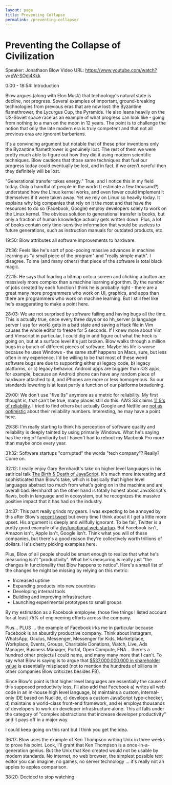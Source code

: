 ```yaml
---
layout: page
title: Preventing Collapse
permalink: /preventing-collapse/
---
```


Preventing the Collapse of Civilization
===

Speaker: Jonathaon Blow
Video URL: https://www.youtube.com/watch?v=pW-SOdj4Kkk

0:00 - 18:54: Introduction

Blow argues (along with Elon Musk) that technology's natural state is decline, not progress. Several examples of important, ground-breaking technologies from previous eras that are now lost: the Byzantine flamethrower, the Lycurgus Cup, the Pyramids. He also leans heavily on the US-Soviet space race as an example of what progress can look like - going from nothing to a man on the moon in 12 years. The point is to challenge the notion that only the late modern era is truly competent and that not all previous eras are ignorant barbarians.

It's a convincing argument but notable that of these prior inventions only the Byzantine flamethrower is genuinely lost. The rest of them we were pretty much able to figure out how they did it using modern scientific techniques. Blow cautions that those same techniques that fuel our progress today could eventually be lost, and in fact, if we aren't careful then they definitely will be lost.

"Generational transfer takes energy." True, and I notice this in my field today. Only a handful of people in the world (I estimate a few thousand?) understand how the Linux kernel works, and even fewer could implement it themselves if it were taken away. Yet we rely on Linux so heavily today. It explains why big companies that rely on it the most and that have the resources to do so (Facebook, Google) employ developers solely to work on the Linux kernel. The obvious solution to generational transfer is books, but only a fraction of human knowledge actually gets written down. Plus, a lot of books contain only time-sensitive information that would be useless to future generations, such as instruction manuals for outdated products, etc.

19:50: Blow attributes all software improvements to hardware.

21:36: Feels like he's sort of poo-pooing massive advances in machine learning as "a small piece of the program" and "really simple math". I disagree. To me (and many others) that piece of the software is total black magic.

22:15: He says that loading a bitmap onto a screen and clicking a button are massively more complex than a machine learning algorithm. By the number of jobs created by each function I think he is probably right - there are a great many more programmers who work on UI, graphics, and apps than there are programmers who work on machine learning. But I still feel like he's exaggerating to make a point here.

28:03: We are not surprised by software failing and having bugs all the time. This is actually true, once every three days or so hh_server (a language server I use for work) gets in a bad state and saving a Hack file in Vim causes the whole editor to freeze for 5 seconds. If I knew more about Vim and Vimscript in particular, I could dig in and figure out what the heck is going on, but at a surface level it's just broken. Blow walks through a million bugs in a bunch of different pieces of software. Maybe his life is worse because he uses Windows - the same stuff happens on Macs, sure, but less often in my experience. I'd be willing to be that most of these weird software bugs are due to supporting either a) legacy code, b) legacy platforms, or c) legacy behavior. Android apps are buggier than iOS apps, for example, because an Android phone can have any random piece of hardware attached to it, and iPhones are more or less homogenous. So our standards lowering is at least partly a function of our platforms broadening.

29:00: We don't use "five 9s" anymore as a metric for reliability. My first thought is, that can't be true, many places still do this. AWS S3 claims [11 9's of reliability](https://blog.cloudsecurityalliance.org/2010/05/24/amazon-aws-11-9s-of-reliability/). I tried to find others but actually Google and Netflix are [not as optimistic](https://greenm3.typepad.com/green_m3_blog/2011/01/google-amazon-and-netflix-comment-on-uptime-99999.html) about their reliability numbers. Interesting, he may have a point here.

29:36: I'm really starting to think his perception of software quality and reliability is deeply tainted by using primarily Windows. What he's saying has the ring of familiarity but I haven't had to reboot my Macbook Pro more than maybe once every year.

31:32: Software startups "corrupted" the words "tech company"? Really? Come on.

32:12: I really enjoy Gary Bernhardt's take on higher level languages in his satirical talk [The Birth & Death of JavaScript](https://www.destroyallsoftware.com/talks/the-birth-and-death-of-javascript). It's much more interesting and sophisticated than Blow's take, which is basically that higher level languages abstract too much from what's going on in the machine and are overall bad. Bernhardt on the other hand is totally honest about JavaScript's flaws, both in language and in ecosystem, but he recognizes the massive positive impact that it has had on the industry.

34:37: This part really grinds my gears. I was expecting to be annoyed by this after Blow's [recent tweet](https://twitter.com/Jonathan_Blow/status/1154483536088276992?s=20) but every time I think about it I get a little more upset. His argument is deeply and willfully ignorant. To be fair, Twitter is a pretty good example of a [dysfunctional web startup](https://www.vanityfair.com/news/2018/02/how-twitter-lost-the-internet-war). But Facebook isn't, Amazon isn't, Apple isn't, Google isn't. Think what you will of these companies, but there's a good reason they're collectively worth trillions of dollars. He's cherry picking examples here.

Plus, Blow of all people should be smart enough to realize that what he's measuring isn't "productivity". What he's measuring is really just "the changes in functionality that Blow happens to notice". Here's a small list of the changes he might be missing by relying on this metric:

- Increased uptime
- Expanding products into new countries
- Developing internal tools
- Building and improving infrastructure
- Launching experimental prototypes to small groups

By my estimation as a Facebook employee, those five things I listed account for at least 75% of engineering efforts across the company.

Plus... PLUS ... the example of Facebook irks me in particular because Facebook is an absurdly productive company. Think about Instagram, WhatsApp, Oculus, Messenger, Messenger for Kids, Marketplace, Workplace, Events, Groups, Charitable Donations, Watch, Live, Ads Manager, Business Manager, Portal, Open Compute, FNA... there's a hundred other projects I could name, and many many more that I can't. To say what Blow is saying is to argue that [$537,000,000,000 in shareholder value](https://www.google.com/search?tbm=fin&q=NASDAQ:+FB&stick=H4sIAAAAAAAAAONgecRoyi3w8sc9YSmdSWtOXmNU4-IKzsgvd80rySypFJLgYoOy-KR4uLj0c_UNiqosM0pyeBaxcvk5Brs4BlopuDkBAKarQhxHAAAA&biw=1680&bih=916#scso=_DrpNXcukBoaU0wK646_wDA6:0) is essentially misplaced (not to mention the hundreds of billions in other companies Blow criticizes besides FB).

Since Blow's point is that higher level languages are essentially the cause of this supposed productivity loss, I'll also add that Facebook a) writes all web code in an in-house high level language, b) maintains a custom, internal-only IDE based on Nuclide, c) develops a custom JavaScript type-checker, d) maintains a world-class front-end framework, and e) employs thousands of developers to work on developer infrastructure alone. This all falls under the category of "complex abstractions that increase developer productivity" and it pays off in a major way.

I could keep going on this rant but I think you get the idea.

36:17: Blow uses the example of Ken Thompson writing Unix in three weeks to prove his point. Look, I'll grant that Ken Thompson is a once-in-a-generation genius. But the Unix that Ken created would not be usable by modern standards. No internet, no web browser, the simplest possible text editor you can imagine, no games, no server technology ... it's really not an apples to apples comparison.

38:20: Decided to stop watching.
